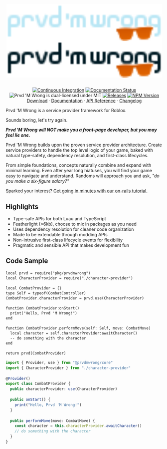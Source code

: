 <div align="center">
<img
  align="center"
  src="./assets/wordmark-dark.svg#gh-dark-mode-only"
  alt="Prvd 'M Wrong"
  width="500px"/>
<img
  align="center"
  src="./assets/wordmark-light.svg#gh-light-mode-only"
  alt="Prvd 'M Wrong"
  width="500px"/>

<br/>
<br/>

[![Continuous Integration](https://img.shields.io/github/actions/workflow/status/prvdmwrong/prvdmwrong/ci.yml?style=flat-square&label=Continuous%20Integration)](https://github.com/prvdmwrong/prvdmwrong/actions/workflows/ci.yml)
[![Documentation Status](https://img.shields.io/github/actions/workflow/status/prvdmwrong/prvdmwrong/docs.yml?style=flat-square&label=Documentation)](https://github.com/prvdmwrong/prvdmwrong/actions/workflows/docs.yml)<br/>
![Prvd 'M Wrong is dual-licensed under MIT](https://img.shields.io/badge/license-MIT%20or%20Apache%202.0-blue?style=flat-square)
[![Releases](https://img.shields.io/github/v/tag/prvdmwrong/prvdmwrong?&style=flat-square)](https://github.com/prvdmwrong/prvdmwrong/releases)
[![NPM Version](https://img.shields.io/npm/v/%40prvdmwrong%2Fcore?style=flat-square)](https://www.npmjs.com/package/@prvdmwrong/core)
</br>
<a href="https://github.com/prvdmwrong/prvdmwrong/releases">Download</a> ·
<a href="https://prvdmwrong.github.io/prvdmwrong/latest">Documentation</a> ·
<a href="https://prvdmwrong.github.io/prvdmwrong/latest/api-reference">API Reference</a> ·
<a href="CHANGELOG.md">Changelog</a>
</div>

Prvd 'M Wrong is a service provider framework for Roblox.

Sounds boring, let's try again.

***Prvd 'M Wrong will NOT make you a front-page developer, but you may feel lie
one.***

Prvd 'M Wrong builds upon the proven service provider architecture. Create
service providers to handle the top level logic of your game, baked with natural
type-safety, dependency resolution, and first-class lifecycles.

From simple foundations, concepts naturally combine and expand with minimal
learning. Even after year long hiatuses, you will find your game easy to
navigate and understand. Randoms will approach you and ask, *"do you make a
six-figure salary?"*

Sparked your interest? [Get going in minutes with our on-rails
tutorial.](https://prvdmwrong.github.io/prvdmwrong/latest/tutorials/)

## Highlights

- Type-safe APIs for both Luau and TypeScript
- Featherlight (<6kb), choose to mix in packages as you need
- Uses dependency resolution for cleaner code organization
- Made to be extendable through modding APIs
- Non-intrusive first-class lifecycle events for flexibility
- Pragmatic and sensible API that makes development fun

## Code Sample

```Luau
local prvd = require("pkg/prvdmwrong")
local CharacterProvider = require("./character-provider")

local CombatProvider = {}
type Self = typeof(CombatController)
CombatProvider.characterProvider = prvd.use(CharacterProvider)

function CombatProvider:onStart()
  print("Hello, Prvd 'M Wrong!")
end

function CombatProvider.performMove(self: Self, move: CombatMove)
  local character = self.characterProvider:awaitCharacter()
  -- do something with the character
end

return prvd(CombatProvider)
```

```TypeScript
import { Provider, use } from "@prvdmwrong/core"
import { CharacterProvider } from "./character-provider"

@Provider()
export class CombatProvider {
  public characterProvider: use(CharacterProvider)

  public onStart() {
    print("Hello, Prvd 'M Wrong!")
  }

  public performMove(move: CombatMove) {
    const character = this.characterProvider.awaitCharacter()
    // do something with the character
  }
}
```

